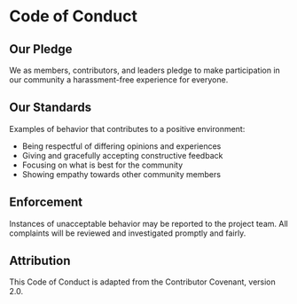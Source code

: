 # Code of Conduct

## Our Pledge

We as members, contributors, and leaders pledge to make participation in our community a harassment-free experience for everyone.

## Our Standards

Examples of behavior that contributes to a positive environment:
* Being respectful of differing opinions and experiences
* Giving and gracefully accepting constructive feedback
* Focusing on what is best for the community
* Showing empathy towards other community members

## Enforcement

Instances of unacceptable behavior may be reported to the project team. All complaints will be reviewed and investigated promptly and fairly.

## Attribution

This Code of Conduct is adapted from the Contributor Covenant, version 2.0.